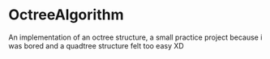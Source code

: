 # OctreeAlgorithm
An implementation of an octree structure, a small practice project because i was bored and a quadtree structure felt too easy XD
